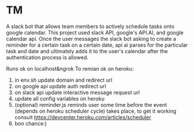 # TM

A slack bot that allows team members to actively schedule tasks onto google calendar.
This project used slack API, google's API.AI, and google calendar api.
Once the user messages the slack bot asking to create a reminder for a certain task on a certain date, api ai parses for the particular task and date and ultimately adds it to the user's calendar after the authentication process is allowed.

Runs ok on localhost&ngrok
To remian ok on heroku:
1. in env.sh update domain and redirect url
2. on google api update auth redirect url
3. on slack api update interactive message request url
4. update all config variables on heroku
5. (optional) reminder.js reminds user some time before the event (depends on heroku scheduler cycle) takes place, to get it working consult https://devcenter.heroku.com/articles/scheduler
6. bon chance:)
